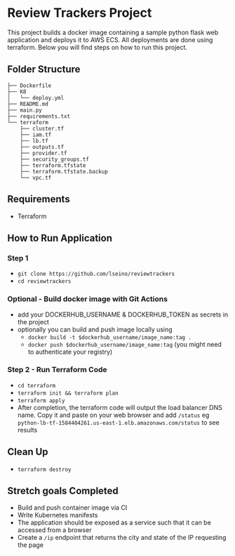 # Review Trackers Project
This project builds a docker image containing a sample python flask web application and deploys it to AWS ECS. All deployments are done using terraform. Below you will find steps on how to run this project.
## Folder Structure
```
├── Dockerfile
├── K8
│   └── deploy.yml
├── README.md
├── main.py
├── requirements.txt
└── terraform
    ├── cluster.tf
    ├── iam.tf
    ├── lb.tf
    ├── outputs.tf
    ├── provider.tf
    ├── security_groups.tf
    ├── terraform.tfstate
    ├── terraform.tfstate.backup
    └── vpc.tf
```

## Requirements
- Terraform 

## How to Run Application
### Step 1
- `git clone https://github.com/lseino/reviewtrackers`
- `cd reviewtrackers`

### Optional - Build docker image with Git Actions
- add your DOCKERHUB_USERNAME & DOCKERHUB_TOKEN as secrets in the project
- optionally you can build and push image locally using 
     - `docker build -t $dockerhub_username/image_name:tag .`
     - `docker push $dockerhub_username/image_name:tag` (you might need to authenticate your registry)

### Step 2 - Run Terraform Code
- `cd terraform`
- `terraform init && terraform plan`
- `terraform apply`
- After completion, the terraform code will output the load balancer DNS name. Copy it and paste on your web browser and add `/status` eg `python-lb-tf-1584404261.us-east-1.elb.amazonaws.com/status` to see results

## Clean Up
- `terraform destroy`

## Stretch goals Completed 
- Build and push container image via CI
- Write Kubernetes manifests
- The application should be exposed as a service such that it can be accessed from a browser
- Create a `/ip` endpoint that returns the city and state of the IP requesting the page

